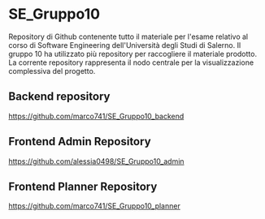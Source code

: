 # SE_Gruppo10

Repository di Github contenente tutto il materiale per l'esame relativo al corso di Software Engineering dell'Università degli Studi di Salerno.
Il gruppo 10 ha utilizzato più repository per raccogliere il materiale prodotto.
La corrente repository rappresenta il nodo centrale per la visualizzazione complessiva del progetto.

## Backend repository

https://github.com/marco741/SE_Gruppo10_backend

## Frontend Admin Repository

https://github.com/alessia0498/SE_Gruppo10_admin

## Frontend Planner Repository

https://github.com/marco741/SE_Gruppo10_planner
